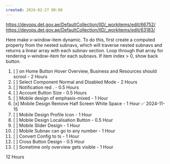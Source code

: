 ```yaml
---
created: 2024-02-27 00:08
---
```

https://devops.det.gov.ae/DefaultCollection/IID/_workitems/edit/66752/
https://devops.det.gov.ae/DefaultCollection/IID/_workitems/edit/63183/


Here make v-window-item dynamic. To do this, first create a computed property from the nested subnavs, which will traverse nested subnavs and returns a linear array with each subnav section. Loop through that array for rendering v-window-item for each subnavs. If item index > 0, show back button.

1. [ ] on Home Button Hover Overview, Business and Resources should scrool - 2 Hours
2. [ ] Select Component Normal and Disabled Mode - 2 Hours
3. [ ] Notification red . - 0.5 Hours
4. [ ] Account Button Size - 0.5 Hours
5. [ ] Mobile design of emphasis-mixed - 1 Hour
6. [x] Mobile Design Remove Half Screen White Space - 1 Hour ✅ 2024-11-15
7. [ ] Mobile Design Profile Icon - 1 Hour
8. [ ] Mobile Design Localisation Button - 0.5 Hour
9. [ ] Mobile Slider Design - 1 Hour
10. [ ] Mobile Subnav can go to any number - 1 Hour
11. [ ] Convert Config to ts - 1 Hour
12. [ ] Cross Button Design - 0.5 Hour
13. [ ] Sometime only overview gets visible - 1 Hour

12 Hours